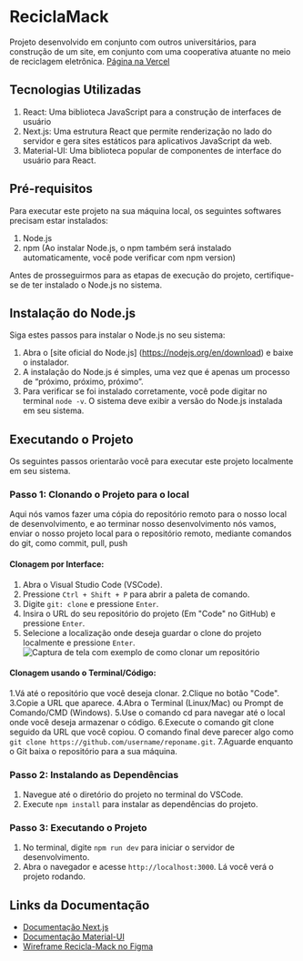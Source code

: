 # ReciclaMack
Projeto desenvolvido em conjunto com outros universitários, para construção de um site, em conjunto com uma cooperativa atuante no meio de reciclagem eletrônica. [Página na Vercel](https://recicla-mack.vercel.app/)

## Tecnologias Utilizadas

1. React: Uma biblioteca JavaScript para a construção de interfaces de usuário
2. Next.js: Uma estrutura React que permite renderização no lado do servidor e gera sites estáticos para aplicativos JavaScript da web.
3. Material-UI: Uma biblioteca popular de componentes de interface do usuário para React.

## Pré-requisitos

Para executar este projeto na sua máquina local, os seguintes softwares precisam estar instalados:

1. Node.js
2. npm (Ao instalar Node.js, o npm também será instalado automaticamente, você pode verificar com npm version)

Antes de prosseguirmos para as etapas de execução do projeto, certifique-se de ter instalado o Node.js no sistema.

## Instalação do Node.js

Siga estes passos para instalar o Node.js no seu sistema:

1. Abra o [site oficial do Node.js] (https://nodejs.org/en/download) e baixe o instalador.
2. A instalação do Node.js é simples, uma vez que é apenas um processo de “próximo, próximo, próximo”.
3. Para verificar se foi instalado corretamente, você pode digitar no terminal `node -v`. O sistema deve exibir a versão do Node.js instalada em seu sistema.

## Executando o Projeto

Os seguintes passos orientarão você para executar este projeto localmente em seu sistema.

### Passo 1: Clonando o Projeto para o local

Aqui nós vamos fazer uma cópia do repositório remoto para o nosso local de desenvolvimento, e ao terminar nosso desenvolvimento nós vamos, enviar o nosso projeto local para o repositório remoto, mediante comandos do git, como commit, pull, push

#### Clonagem por Interface:

1. Abra o Visual Studio Code (VSCode).
2. Pressione `Ctrl + Shift + P` para abrir a paleta de comando.
3. Digite `git: clone` e pressione `Enter`.
4. Insira o URL do seu repositório do projeto (Em "Code" no GitHub) e pressione `Enter`.
5. Selecione a localização onde deseja guardar o clone do projeto localmente e pressione `Enter`.
![Captura de tela com exemplo de como clonar um repositório](https://i.imgur.com/mUYoQ2C.png)

#### Clonagem usando o Terminal/Código:

1.Vá até o repositório que você deseja clonar.
2.Clique no botão "Code".
3.Copie a URL que aparece.
4.Abra o Terminal (Linux/Mac) ou Prompt de Comando/CMD (Windows).
5.Use o comando cd para navegar até o local onde você deseja armazenar o código.
6.Execute o comando git clone seguido da URL que você copiou. O comando final deve parecer algo como `git clone https://github.com/username/reponame.git`.
7.Aguarde enquanto o Git baixa o repositório para a sua máquina.

### Passo 2: Instalando as Dependências

1. Navegue até o diretório do projeto no terminal do VSCode.
2. Execute `npm install` para instalar as dependências do projeto.

### Passo 3: Executando o Projeto

1. No terminal, digite `npm run dev` para iniciar o servidor de desenvolvimento.
2. Abra o navegador e acesse `http://localhost:3000`. Lá você verá o projeto rodando.


## Links da Documentação

- [Documentação Next.js](https://nextjs.org/docs)
- [Documentação Material-UI](https://mui.com/material-ui/react-button/)
- [Wireframe Recicla-Mack no Figma](https://www.figma.com/file/jtFefdILIyKAXzNQtgYDzt/Wireframe-Recicla-Mack)
